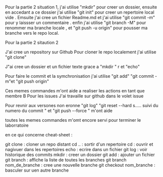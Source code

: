 Pour la partie 2 situation 1, j'ai utilise "mkdir" pour creer un dossier, ensuite en accedant a ce dossier j'ai utilise "git init" pour creer un repertoire local vide . Emsuite j'ai cree un fichier Readme.md et j'ai utilise  "git commit -m" pour y laissser un commentaire . enfin j'ai utilise "git branch -M" pour renommer ma branche locale , et "git push -u origin" pour pousser ma branche vers le repo local. 

Pour la partie 2 sitaution 2

J'ai cree un repository sur Github 
Pour cloner le repo localement j'ai utilise "git clone"

J"ai cree un dossier et un fichier texte grace a "mkdir " r
et "echo"

Pour faire le commit et la symchronisation j'ai utilise "git add" "git commit -m"et "git push origin"

Ces memes commandes m'ont aide a realiser les actions en tant que membre B
Pour les issues J'ai travaille sur github dans le volet issue

Pour revnir aux versones non eronne "git log" "git reset --hard s..... suivi du numero du commit " et "git push --force " m'ont aide

toutes les memes commandes m'omt encore servi pour terminer le laborratoire 


en ce qui concerne cheat-sheet :

git clone : cloner un repo distant 
cd .. : sortir d'un repertoire
cd : ouvrir et nagivuer dans les repertoires
echo  : ecrire dans un fichier
git log : voir historique des commits
mkdir : creer un dossier
git add : ajouter un fichier
git branch : affiche la liste de toutes les branches
git branch nom_de_branche : cree une nouvelle branche 
git checkout nom_branche : basculer sur uen autre branche 